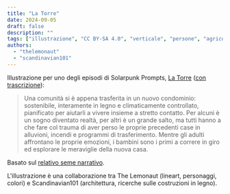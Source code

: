 ```yaml
---
title: "La Torre"
date: 2024-09-05
draft: false
description: ""
tags: ["illustrazione", "CC BY-SA 4.0", "verticale", "persone", "agricoltura", "solare", "trasporti", "città", "generazione", "residenziale"]
authors:
  - "thelemonaut"
  - "scandinavian101"
---
```


Illustrazione per uno degli episodi di Solarpunk Prompts, [La Torre](https://podcast.tomasino.org/@SolarpunkPrompts/episodes/the-tower) ([con trascrizione](https://wiki.tomasino.org/writing/Solarpunk-Prompts---The-Tower)):

> Una comunità si è appena trasferita in un nuovo condominio: sostenibile, interamente in legno e climaticamente controllato, pianificato per aiutarli a vivere insieme a stretto contatto. Per alcuni è un sogno diventato realtà, per altri è un grande salto, ma tutti hanno a che fare col trauma di aver perso le proprie precedenti case in alluvioni, incendi e programmi di trasferimento. Mentre gli adulti affrontano le proprie emozioni, i bambini sono i primi a correre in giro ed esplorare le meraviglie della nuova casa.

Basato sul [relativo seme narrativo](/seeds/the-tower).

L'illustrazione è una collaborazione tra The Lemonaut (lineart, personaggi, colori) e Scandinavian101 (architettura, ricerche sulle costruzioni in legno).
